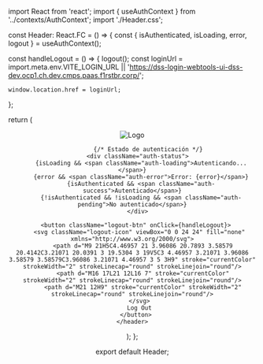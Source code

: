import React from 'react';
import { useAuthContext } from '../contexts/AuthContext';
import './Header.css';

const Header: React.FC = () => {
  const { isAuthenticated, isLoading, error, logout } = useAuthContext();

  const handleLogout = () => {
    logout();
    const loginUrl = import.meta.env.VITE_LOGIN_URL || 'https://dss-login-webtools-ui-dss-dev.ocp1.ch.dev.cmps.paas.f1rstbr.corp/';
    
    window.location.href = loginUrl;
  };

  return (
    <header className="app-header">
      <img src="/santander.png" alt="Logo" className="logo" />
      <span className="header-title"></span>
      
             {/* Estado de autenticación */}
       <div className="auth-status">
         {isLoading && <span className="auth-loading">Autenticando...</span>}
         {error && <span className="auth-error">Error: {error}</span>}
         {isAuthenticated && <span className="auth-success">Autenticado</span>}
         {!isAuthenticated && !isLoading && <span className="auth-pending">No autenticado</span>}
       </div>
      
      <button className="logout-btn" onClick={handleLogout}>
        <svg className="logout-icon" viewBox="0 0 24 24" fill="none" xmlns="http://www.w3.org/2000/svg">
          <path d="M9 21H5C4.46957 21 3.96086 20.7893 3.58579 20.4142C3.21071 20.0391 3 19.5304 3 19V5C3 4.46957 3.21071 3.96086 3.58579 3.58579C3.96086 3.21071 4.46957 3 5 3H9" stroke="currentColor" strokeWidth="2" strokeLinecap="round" strokeLinejoin="round"/>
          <path d="M16 17L21 12L16 7" stroke="currentColor" strokeWidth="2" strokeLinecap="round" strokeLinejoin="round"/>
          <path d="M21 12H9" stroke="currentColor" strokeWidth="2" strokeLinecap="round" strokeLinejoin="round"/>
        </svg>
        Log Out
      </button>
    </header>
  );
};

export default Header; 
